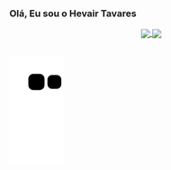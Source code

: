 ### Olá, Eu sou o Hevair Tavares

<p align="center">
  <a href="https://github.com/Hevairpro/github-readme-stats">
    <img
      align="center"
      src="https://github-readme-stats.vercel.app/api/top-langs/?username=Hevairpro&layout=compact&langs_count=7&theme=dark"
    />
  </a>
  <a href="https://github.com/anuraghazra/github-readme-stats">
    <img
      align="center"
      height="165"
      src="https://github-readme-stats.vercel.app/api?username=Hevairpro&show_icons=true&theme=dark&include_all_commits=true&count_private=true"
    />
  </a>
</p>

##

<div>

![Snake animation](https://github.com/Hevairpro/Hevairpro/blob/output/github-contribution-grid-snake.svg)

</div>
